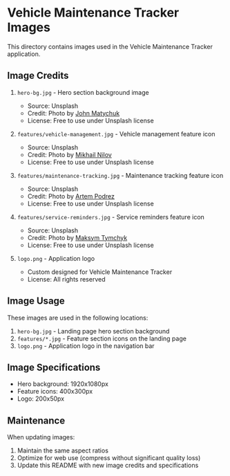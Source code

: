 # Vehicle Maintenance Tracker Images

This directory contains images used in the Vehicle Maintenance Tracker application.

## Image Credits

1. `hero-bg.jpg` - Hero section background image
   - Source: Unsplash
   - Credit: Photo by [John Matychuk](https://unsplash.com/@john_matychuk)
   - License: Free to use under Unsplash license

2. `features/vehicle-management.jpg` - Vehicle management feature icon
   - Source: Unsplash
   - Credit: Photo by [Mikhail Nilov](https://unsplash.com/@mikhail_nilov)
   - License: Free to use under Unsplash license

3. `features/maintenance-tracking.jpg` - Maintenance tracking feature icon
   - Source: Unsplash
   - Credit: Photo by [Artem Podrez](https://unsplash.com/@artempodrez)
   - License: Free to use under Unsplash license

4. `features/service-reminders.jpg` - Service reminders feature icon
   - Source: Unsplash
   - Credit: Photo by [Maksym Tymchyk](https://unsplash.com/@maksymtymchyk)
   - License: Free to use under Unsplash license

5. `logo.png` - Application logo
   - Custom designed for Vehicle Maintenance Tracker
   - License: All rights reserved

## Image Usage

These images are used in the following locations:

1. `hero-bg.jpg` - Landing page hero section background
2. `features/*.jpg` - Feature section icons on the landing page
3. `logo.png` - Application logo in the navigation bar

## Image Specifications

- Hero background: 1920x1080px
- Feature icons: 400x300px
- Logo: 200x50px

## Maintenance

When updating images:
1. Maintain the same aspect ratios
2. Optimize for web use (compress without significant quality loss)
3. Update this README with new image credits and specifications 